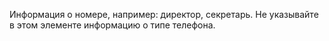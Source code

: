 
Информация о номере, например: директор, секретарь. Не указывайте в этом элементе информацию о типе телефона.
